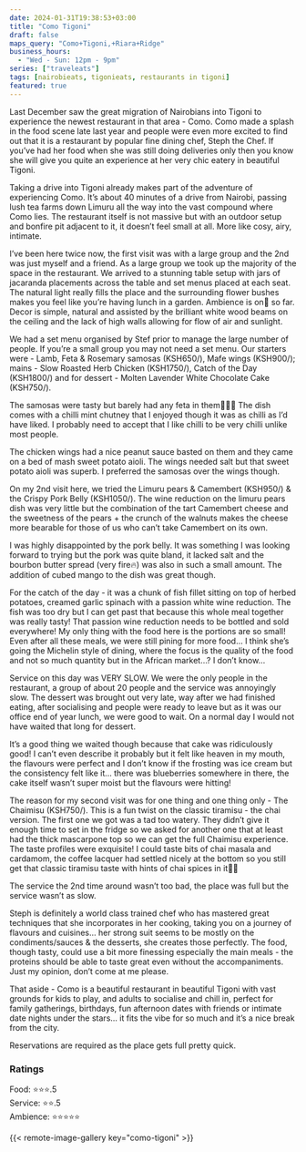 ```yaml
---
date: 2024-01-31T19:38:53+03:00
title: "Como Tigoni"
draft: false
maps_query: "Como+Tigoni,+Riara+Ridge"
business_hours:
  - "Wed - Sun: 12pm - 9pm"
series: ["traveleats"]
tags: [nairobieats, tigonieats, restaurants in tigoni]
featured: true
---
```


Last December saw the great migration of Nairobians into Tigoni to experience the newest restaurant in that area - Como. Como made a splash in the food scene late last year and people were even more excited to find out that it is a restaurant by popular fine dining chef, Steph the Chef. If you’ve had her food when she was still doing deliveries only then you know she will give you quite an experience at her very chic eatery in beautiful Tigoni.

Taking a drive into Tigoni already makes part of the adventure of experiencing Como. It’s about 40 minutes of a drive from Nairobi, passing lush tea farms down Limuru all the way into the vast compound where Como lies. The restaurant itself is not massive but with an outdoor setup and bonfire pit adjacent to it, it doesn’t feel small at all. More like cosy, airy, intimate.

I’ve been here twice now, the first visit was with a large group and the 2nd was just myself and a friend. As a large group we took up the majority of the space in the restaurant. We arrived to a stunning table setup with jars of jacaranda placements across the table and set menus placed at each seat. The natural light really fills the place and the surrounding flower bushes makes you feel like you’re having lunch in a garden. Ambience is on💯 so far. Decor is simple, natural and assisted by the brilliant white wood beams on the ceiling and the lack of high walls allowing for flow of air and sunlight.

We had a set menu organised by Stef prior to manage the large number of people. If you’re a small group you may not need a set menu. Our starters were - Lamb, Feta & Rosemary samosas (KSH650/), Mafe wings (KSH900/); mains - Slow Roasted Herb Chicken (KSH1750/), Catch of the Day (KSH1800/) and for dessert - Molten Lavender White Chocolate Cake (KSH750/).

The samosas were tasty but barely had any feta in them🤷🏾‍♀️ The dish comes with a chilli mint chutney that I enjoyed though it was as chilli as I’d have liked. I probably need to accept that I like chilli to be very chilli unlike most people.

The chicken wings had a nice peanut sauce basted on them and they came on a bed of mash sweet potato aioli. The wings needed salt but that sweet potato aioli was superb. I preferred the samosas over the wings though.

On my 2nd visit here, we tried the Limuru pears & Camembert (KSH950/) & the Crispy Pork Belly (KSH1050/). The wine reduction on the limuru pears dish was very little but the combination of the tart Camembert cheese and the sweetness of the pears + the crunch of the walnuts makes the cheese more bearable for those of us who can’t take Camembert on its own.

I was highly disappointed by the pork belly. It was something I was looking forward to trying but the pork was quite bland, it lacked salt and the bourbon butter spread (very fire🔥) was also in such a small amount. The addition of cubed mango to the dish was great though.

For the catch of the day - it was a chunk of fish fillet sitting on top of herbed potatoes, creamed garlic spinach with a passion white wine reduction. The fish was too dry but I can get past that because this whole meal together was really tasty! That passion wine reduction needs to be bottled and sold everywhere! My only thing with the food here is the portions are so small! Even after all these meals, we were still pining for more food… I think she’s going the Michelin style of dining, where the focus is the quality of the food and not so much quantity but in the African market…? I don’t know…

Service on this day was VERY SLOW. We were the only people in the restaurant, a group of about 20 people and the service was annoyingly slow. The dessert was brought out very late, way after we had finished eating, after socialising and people were ready to leave but as it was our office end of year lunch, we were good to wait. On a normal day I would not have waited that long for dessert.

It’s a good thing we waited though because that cake was ridiculously good! I can’t even describe it probably but it felt like heaven in my mouth, the flavours were perfect and I don’t know if the frosting was ice cream but the consistency felt like it… there was blueberries somewhere in there, the cake itself wasn’t super moist but the flavours were hitting!

The reason for my second visit was for one thing and one thing only - The Chaimisu (KSH750/). This is a fun twist on the classic tiramisu - the chai version. The first one we got was a tad too watery. They didn’t give it enough time to set in the fridge so we asked for another one that at least had the thick mascarpone top so we can get the full Chaimisu experience. The taste profiles were exquisite! I could taste bits of chai masala and cardamom, the coffee lacquer had settled nicely at the bottom so you still get that classic tiramisu taste with hints of chai spices in it👌🏾

The service the 2nd time around wasn’t too bad, the place was full but the service wasn’t as slow.

Steph is definitely a world class trained chef who has mastered great techniques that she incorporates in her cooking, taking you on a journey of flavours and cuisines… her strong suit seems to be mostly on the condiments/sauces & the desserts, she creates those perfectly. The food, though tasty, could use a bit more finessing especially the main meals - the proteins should be able to taste great even without the accompaniments. Just my opinion, don’t come at me please.

That aside - Como is a beautiful restaurant in beautiful Tigoni with vast grounds for kids to play, and adults to socialise and chill in, perfect for family gatherings, birthdays, fun afternoon dates with friends or intimate date nights under the stars… it fits the vibe for so much and it’s a nice break from the city.

Reservations are required as the place gets full pretty quick.

### Ratings

Food: ⭐️⭐️⭐️.5<br>
Service: ⭐️⭐️.5<br>
Ambience: ⭐️⭐️⭐️⭐️⭐️<br>

{{< remote-image-gallery key="como-tigoni" >}}
